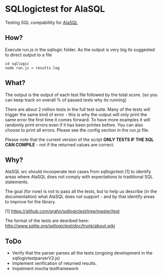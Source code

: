 # SQLlogictest for AlaSQL

Testing SQL compabillity for [AlaSQL](https://github.com/agershun/alasql)


How?
----

Execute run.js in the sqllogic folder. As the output is very big its suggested to direct output to a file

    cd sqllogic
    node run.js > results.log


What?
-----

The output is the output of each test file followed by the total score. (so you can keep track on overall % of passed tests why its running)

There are about 2 million tests in the full test suite. Many of the tests will trigger the same kind of error - this is why the output will only print the same error the first time it comes forward. To have more examples it will randomly print errors even if it has been printes before. You can also choose to print all errors. Please see the config section in the run.js file.

Please note that the current version of the script **ONLY TESTS IF THE SQL CAN COMPILE** - not if the returned values are correct.



Why?
----

AlaSQL src should incooperate test cases from sqllogictest [1] to identify areas where AlaSQL does not comply with expectations to traditional SQL statements.

The goal (for now) is not to pass all the tests, but to help us describe (in the documentation) what AlaSQL does not support - and by that identify areas to improve for the library.

[1] https://github.com/grahn/sqllogictest/tree/master/test

The format of the tests are desribed here: http://www.sqlite.org/sqllogictest/doc/trunk/about.wiki



ToDo
----

- Verify that the parser parses all the tests (ongoing development in the sqllogivtestparserV2.js)
- Implement verification of returned results. 
- Impelment mocha testframework
